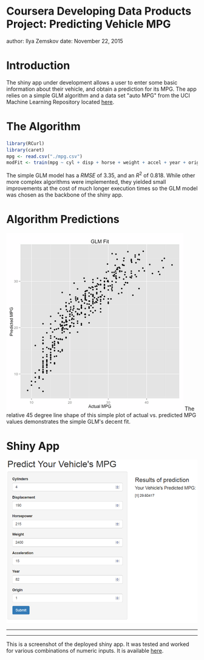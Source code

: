 Coursera Developing Data Products Project: Predicting Vehicle MPG
========================================================
author: Ilya Zemskov
date: November 22, 2015

Introduction
========================================================
The shiny app under development allows a user to enter some basic information about their vehicle, and obtain a prediction for its MPG.  The app relies on a simple GLM algorithm and a data set "auto MPG" from the UCI Machine Learning Repository located [here](http://bit.ly/1sgiKaS). 

The Algorithm
========================================================


```r
library(RCurl)
library(caret)
mpg <- read.csv("./mpg.csv")
modFit <- train(mpg ~ cyl + disp + horse + weight + accel + year + origin, method="glm", data=mpg)
```
The simple GLM model has a $RMSE$ of 3.35, and an $R^2$ of 0.818.  While other more complex algorithms were implemented, they yielded small improvements at the cost of much longer execution times so the GLM model was chosen as the backbone of the shiny app.

Algorithm Predictions
========================================================

![Prediction visualization.](./chart1.png)
The relative 45 degree line shape of this simple plot of actual vs. predicted MPG values demonstrates the simple GLM's decent fit.

Shiny App
========================================================
![alt text](./screen1.png)
***
***
This is a screenshot of the deployed shiny app.  It was tested and worked for various combinations of numeric inputs. It is available [here](https://hamsterkiller.shinyapps.io/DevelopindDataProductsRepo).
